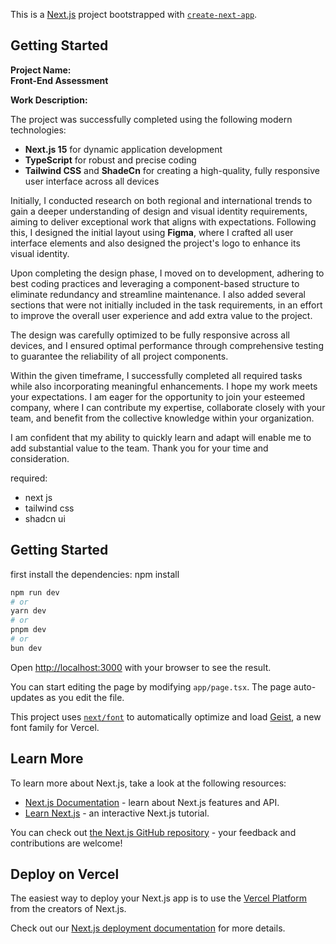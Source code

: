 This is a [Next.js](https://nextjs.org) project bootstrapped with [`create-next-app`](https://nextjs.org/docs/app/api-reference/cli/create-next-app).

## Getting Started

 **Project Name:**  
**Front-End Assessment**  

**Work Description:**  

The project was successfully completed using the following modern technologies:  
- **Next.js 15** for dynamic application development  
- **TypeScript** for robust and precise coding  
- **Tailwind CSS** and **ShadeCn** for creating a high-quality, fully responsive user interface across all devices  

Initially, I conducted research on both regional and international trends to gain a deeper understanding of design and visual identity requirements, aiming to deliver exceptional work that aligns with expectations. Following this, I designed the initial layout using **Figma**, where I crafted all user interface elements and also designed the project's logo to enhance its visual identity.  

Upon completing the design phase, I moved on to development, adhering to best coding practices and leveraging a component-based structure to eliminate redundancy and streamline maintenance. I also added several sections that were not initially included in the task requirements, in an effort to improve the overall user experience and add extra value to the project.  

The design was carefully optimized to be fully responsive across all devices, and I ensured optimal performance through comprehensive testing to guarantee the reliability of all project components.  

Within the given timeframe, I successfully completed all required tasks while also incorporating meaningful enhancements. I hope my work meets your expectations. I am eager for the opportunity to join your esteemed company, where I can contribute my expertise, collaborate closely with your team, and benefit from the collective knowledge within your organization.  

I am confident that my ability to quickly learn and adapt will enable me to add substantial value to the team. Thank you for your time and consideration.

required:
- next js
- tailwind css
- shadcn ui



## Getting Started
 first install the dependencies:
 npm install

```bash
npm run dev
# or
yarn dev
# or
pnpm dev
# or
bun dev
```

Open [http://localhost:3000](http://localhost:3000) with your browser to see the result.

You can start editing the page by modifying `app/page.tsx`. The page auto-updates as you edit the file.

This project uses [`next/font`](https://nextjs.org/docs/app/building-your-application/optimizing/fonts) to automatically optimize and load [Geist](https://vercel.com/font), a new font family for Vercel.

## Learn More

To learn more about Next.js, take a look at the following resources:

- [Next.js Documentation](https://nextjs.org/docs) - learn about Next.js features and API.
- [Learn Next.js](https://nextjs.org/learn) - an interactive Next.js tutorial.

You can check out [the Next.js GitHub repository](https://github.com/vercel/next.js) - your feedback and contributions are welcome!

## Deploy on Vercel

The easiest way to deploy your Next.js app is to use the [Vercel Platform](https://vercel.com/new?utm_medium=default-template&filter=next.js&utm_source=create-next-app&utm_campaign=create-next-app-readme) from the creators of Next.js.

Check out our [Next.js deployment documentation](https://nextjs.org/docs/app/building-your-application/deploying) for more details.
